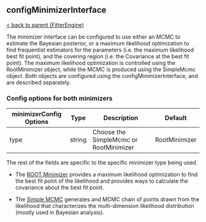 ## configMinimizerInterface

[< back to parent (FitterEngine)](FitterEngine.md)

The minimizer interface can be configured to use either an MCMC to estimate
the Bayesian posterior, or a maximum likelihood optimization to find
frequentist estimators for the parameters (i.e. the maximum likelihood best
fit point), and the covering region (i.e. the Covariance at the best fit
point).  The maximum likelihood optimization is controlled using the
RootMinimizer object, while the MCMC is produced using the SimpleMcmc
object.  Both objects are configured using the configMinimizerInterface,
and are described separately.

### Config options for both minimizers

| minimizerConfig Options | Type   | Description                            | Default       |
|-------------------------|--------|----------------------------------------|---------------|
| type                    | string | Choose the SimpleMcmc or RootMinimizer | RootMinimizer |

The rest of the fields are specific to the specific minimizer type being used.

- The [ROOT Minimizer](RootMinimizerConfig.md) provides a maximum likelihood optimization to find the best fit point of the likelihood and provides ways to calculate the covariance about the best fit point.

- The [Simple MCMC](SimpleMcmcConfig.md) generates and MCMC chain of points drawn from the likelihood that characterizes the multi-dimension likelihood distribution (mostly used in Bayesian analysis).


